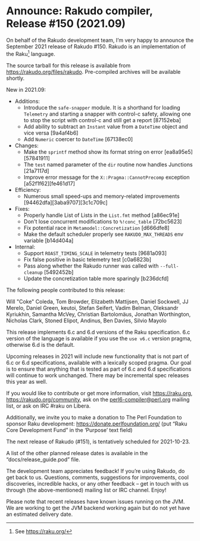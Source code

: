 # Announce: Rakudo compiler, Release #150 (2021.09)

On behalf of the Rakudo development team, I’m very happy to announce the
September 2021 release of Rakudo #150. Rakudo is an implementation of
the Raku[^1] language.

The source tarball for this release is available from
<https://rakudo.org/files/rakudo>.
Pre-compiled archives will be available shortly.

New in 2021.09:

  + Additions:
    + Introduce the `safe-snapper` module. It is a shorthand
      for loading `Telemetry` and starting a snapper with control-c
      safety, allowing one to stop the script with control-c and
      still get a report [87152eba]
    + Add ability to subtract an `Instant` value from a `DateTime`
      object and vice versa [9a4af4b6]
    + Add `Numeric` coercer to `DateTime` [67138ec0]
  + Changes:
    + Make the `sprintf` method show its format string on error [ea8a95e5][57841911]
    + The `test` named parameter of the `dir` routine now handles Junctions [21a7117d]
    + Improve error message for the `X::Pragma::CannotPrecomp` exception [a52f1f62][fe461d17]
  + Efficiency:
    + Numerous small speed-ups and memory-related improvements
      [94462dfa][3aba9707][3c1c709c]
  + Fixes:
    + Properly handle List of Lists in the `List.fmt` method [a86ec91e]
    + Don't lose concurrent modifications to `%!conc_table` [72bc5623]
    + Fix potential race in `Metamodel::Concretization` [d666dfe8]
    + Make the default scheduler properly see `RAKUDO_MAX_THREADS` env variable [b14d404a]
  + Internal:
    + Support `ROAST_TIMING_SCALE` in telemetry tests [9681a093]
    + Fix false positive in basic telemetry test [c0a6823b]
    + Pass along whether the Rakudo runner was called with `--full-cleanup` [5492452b]
    + Update the concretization table more sparingly [b236dcfd]


The following people contributed to this release:

Will "Coke" Coleda, Tom Browder, Elizabeth Mattijsen, Daniel Sockwell,
JJ Merelo, Daniel Green, keutoi, Stefan Seifert, Vadim Belman,
Oleksandr Kyriukhin, Samantha McVey, Christian Bartolomäus, Jonathan Worthington,
Nicholas Clark, Stoned Elipot, Andinus, Ben Davies, Silvio Mayolo

This release implements 6.c and 6.d versions of the Raku specification.
6.c version of the language is available if you use the `use v6.c`
version pragma, otherwise 6.d is the default.

Upcoming releases in 2021 will include new functionality that is not
part of 6.c or 6.d specifications, available with a lexically scoped
pragma. Our goal is to ensure that anything that is tested as part of
6.c and 6.d specifications will continue to work unchanged. There may
be incremental spec releases this year as well.

If you would like to contribute or get more information, visit
<https://raku.org>, <https://rakudo.org/community>, ask on the
<perl6-compiler@perl.org> mailing list, or ask on IRC #raku on Libera.

Additionally, we invite you to make a donation to The Perl Foundation
to sponsor Raku development: <https://donate.perlfoundation.org/>
(put “Raku Core Development Fund” in the ‘Purpose’ text field)

The next release of Rakudo (#151), is tentatively scheduled for 2021-10-23.

A list of the other planned release dates is available in the
“docs/release_guide.pod” file.

The development team appreciates feedback! If you’re using Rakudo, do
get back to us. Questions, comments, suggestions for improvements, cool
discoveries, incredible hacks, or any other feedback – get in touch with
us through (the above-mentioned) mailing list or IRC channel. Enjoy!

Please note that recent releases have known issues running on the JVM.
We are working to get the JVM backend working again but do not yet have
an estimated delivery date.

[^1]: See <https://raku.org/>
